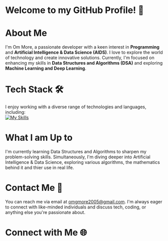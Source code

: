 # Welcome to my GitHub Profile! 👋

# About Me
I'm Om More, a passionate developer with a keen interest in **Programming** and **Artificial Intelligence & Data Science (AIDS)**. I love to explore the world of technology and create innovative solutions. Currently, I'm focused on enhancing my skills in **Data Structures and Algorithms (DSA)** and exploring **Machine Learning and Deep Learning**.

# Tech Stack 🛠️
I enjoy working with a diverse range of technologies and languages, including:<br>
[![My Skills](https://skillicons.dev/icons?i=html,css,js,php,c,cpp,java,python,mysql,oracle,dotnet,androidstudio)](https://skillicons.dev)

# What I am Up to
I'm currently learning Data Structures and Algorithms to sharpen my problem-solving skills. Simultaneously, I'm diving deeper into Artificial Intelligence & Data Science, exploring various algorithms, the mathematics behind it and thier use in real life.

# Contact Me 📧
You can reach me via email at omgmore2005@gmail.com. I'm always eager to connect with like-minded individuals and discuss tech, coding, or anything else you're passionate about.

# Connect with Me 🌐
